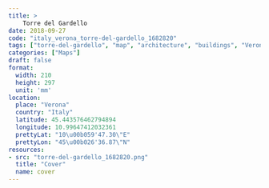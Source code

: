 ```yaml
---
title: > 
    Torre del Gardello
date: 2018-09-27
code: "italy_verona_torre-del-gardello_1682820"
tags: ["torre-del-gardello", "map", "architecture", "buildings", "Verona", "Italy"]
categories: ["Maps"]
draft: false
format:
  width: 210
  height: 297
  unit: 'mm'
location:
  place: "Verona"
  country: "Italy"
  latitude: 45.443576462794894
  longitude: 10.99647412032361
  prettyLat: "10\u00b059'47.30\"E"
  prettyLon: "45\u00b026'36.87\"N"
resources:
- src: "torre-del-gardello_1682820.png"
  title: "Cover"
  name: cover
---
```


